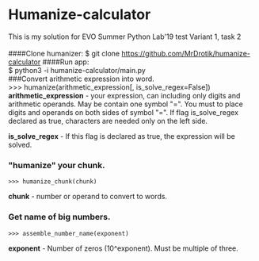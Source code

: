 # Humanize-calculator 
This is my solution for EVO Summer Python Lab'19 test 
Variant 1, task 2<br/><br/>
####Clone humanizer:
    $ git clone https://github.com/MrDrotik/humanize-calculator
####Run app:<br/>
    $ python3 -i humanize-calculator/main.py
<br/>
###Convert arithmetic expression into word.<br/>
    >>> humanize(arithmetic_expression[, is_solve_regex=False])
**arithmetic_expression** - your expression, can including only digits and arithmetic operands. May be contain one symbol "=". You must to place digits and operands on both sides of symbol "=". If flag is_solve_regex declared as true, characters are needed only on the left side.

**is_solve_regex** - If this flag is declared as true, the expression will be solved.
<br/>
### "humanize" your chunk.
    >>> humanize_chunk(chunk)
**chunk** - number or operand to convert to words.
<br/>
### Get name of big numbers.
    >>> assemble_number_name(exponent)
**exponent** - Number of zeros (10^exponent). Must be multiple of three.